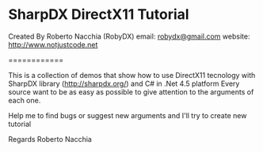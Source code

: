 SharpDX DirectX11 Tutorial
============
Created By Roberto Nacchia (RobyDX)
email: robydx@gmail.com
website: http://www.notjustcode.net

============

This is a collection of demos that show how to use DirectX11 tecnology with SharpDX library (http://sharpdx.org/) and C# in .Net 4.5 platform 
Every source want to be as easy as possible to give attention to the arguments of each one.

Help me to find bugs or suggest new arguments and I'll try to create new tutorial

Regards
Roberto Nacchia
